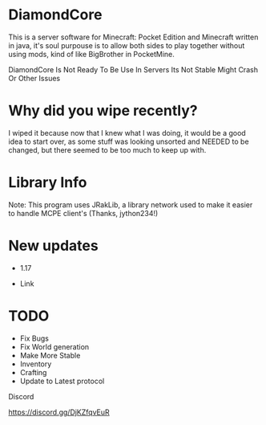 # DiamondCore

This is a server software for Minecraft: Pocket Edition and Minecraft
written in java, it's soul purpouse is to allow both sides to play
together without using mods, kind of like BigBrother in PocketMine.

DiamondCore Is Not Ready To Be Use In Servers Its Not Stable Might Crash Or Other Issues

# Why did you wipe recently?

I wiped it because now that I knew what I was doing, it would be a
good idea to start over, as some stuff was looking unsorted and NEEDED
to be changed, but there seemed to be too much to keep up with.

# Library Info
Note: This program uses JRakLib, a library network used to make it easier
to handle MCPE client's (Thanks, jython234!)

# New updates
 - 1.17

 - Link

# TODO
 - Fix Bugs
 - Fix World generation
 - Make More Stable
 - Inventory
 - Crafting
 - Update to Latest protocol

Discord

https://discord.gg/DjKZfqvEuR
